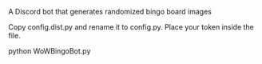 A Discord bot that generates randomized bingo board images

Copy config.dist.py and rename it to config.py. Place your token inside the file.

python WoWBingoBot.py
